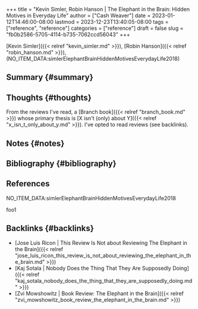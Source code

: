 +++
title = "Kevin Simler, Robin Hanson | The Elephant in the Brain: Hidden Motives in Everyday Life"
author = ["Cash Weaver"]
date = 2023-01-12T14:46:00-08:00
lastmod = 2023-12-23T13:40:05-08:00
tags = ["reference", "reference"]
categories = ["reference"]
draft = false
slug = "fb0b2586-5705-4114-b735-7062ccd56043"
+++

[Kevin Simler]({{< relref "kevin_simler.md" >}}), [Robin Hanson]({{< relref "robin_hanson.md" >}}), (NO_ITEM_DATA:simlerElephantBrainHiddenMotivesEverydayLife2018)


## Summary {#summary}


## Thoughts {#thoughts}

From the reviews I've read, a [Branch book]({{< relref "branch_book.md" >}}) whose primary thesis is [X isn't (only) about Y]({{< relref "x_isn_t_only_about_y.md" >}}). I've opted to read reviews (see backlinks).


## Notes {#notes}


## Bibliography {#bibliography}

## References

<style>.csl-entry{text-indent: -1.5em; margin-left: 1.5em;}</style><div class="csl-bib-body">
  <div class="csl-entry">NO_ITEM_DATA:simlerElephantBrainHiddenMotivesEverydayLife2018</div>
</div>

foo1


## Backlinks {#backlinks}

-   [Jose Luis Ricon | This Review Is Not about Reviewing The Elephant in the Brain]({{< relref "jose_luis_ricon_this_review_is_not_about_reviewing_the_elephant_in_the_brain.md" >}})
-   [Kaj Sotala | Nobody Does the Thing That They Are Supposedly Doing]({{< relref "kaj_sotala_nobody_does_the_thing_that_they_are_supposedly_doing.md" >}})
-   [Zvi Mowshowitz | Book Review: The Elephant in the Brain]({{< relref "zvi_mowshowitz_book_review_the_elephant_in_the_brain.md" >}})

